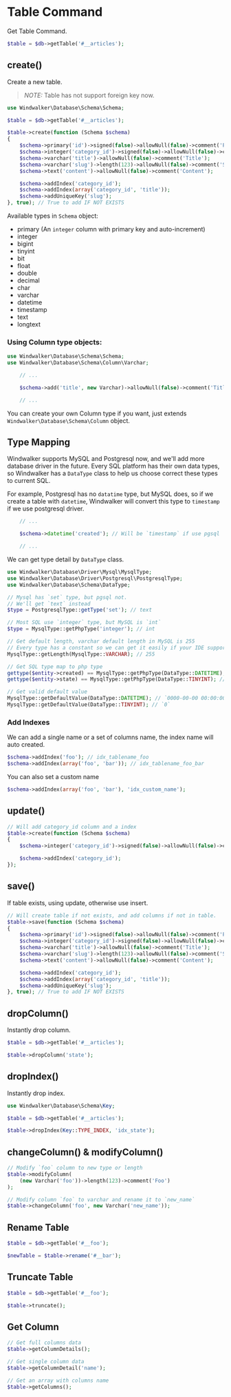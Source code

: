# Table Command

Get Table Command.

``` php
$table = $db->getTable('#__articles');
```

## create()

Create a new table.

> *NOTE:* Table has not support foreign key now.

``` php
use Windwalker\Database\Schema\Schema;

$table = $db->getTable('#__articles');

$table->create(function (Schema $schema)
{
    $schema->primary('id')->signed(false)->allowNull(false)->comment('Primary Key');
    $schema->integer('category_id')->signed(false)->allowNull(false)->comment('Cat Key');
    $schema->varchar('title')->allowNull(false)->comment('Title');
    $schema->varchar('slug')->length(123)->allowNull(false)->comment('Slug');
    $schema->text('content')->allowNull(false)->comment('Content');

	$schema->addIndex('category_id');
	$schema->addIndex(array('category_id', 'title'));
	$schema->addUniqueKey('slug');
}, true); // True to add IF NOT EXISTS
```

Available types in `Schema` object:

- primary (An `integer` column with primary key and auto-increment)
- integer
- bigint
- tinyint
- bit
- float
- double
- decimal
- char
- varchar
- datetime
- timestamp
- text
- longtext

### Using Column type objects:

``` php
use Windwalker\Database\Schema\Schema;
use Windwalker\Database\Schema\Column\Varchar;

    // ...

    $schema->add('title', new Varchar)->allowNull(false)->comment('Title');

    // ...
```

You can create your own Column type if you want, just extends `Windwalker\Database\Schema\Column` object.

## Type Mapping

Windwalker supports MySQL and Postgresql now, and we'll add more database driver in the future. Every SQL platform has their
 own data types, so Windwalker has a `DataType` class to help us choose correct these types to current SQL.

For example, Postgresql has no `datatime` type, but MySQL does, so if we create a table with `datetime`, Windwalker will
 convert this type to `timestamp` if we use postgresql driver.

``` php
    // ...

    $schema->datetime('created'); // Will be `timestamp` if use pgsql

    // ...
```

We can get type detail by `DataType` class.

``` php
use Windwalker\Database\Driver\Mysql\MysqlType;
use Windwalker\Database\Driver\Postgresql\PostgresqlType;
use Windwalker\Database\Schema\DataType;

// Mysql has `set` type, but pgsql not.
// We'll get `text` instead
$type = PostgresqlType::getType('set'); // text

// Most SQL use `integer` type, but MySQL is `int`
$type = MysqlType::getPhpType('integer'); // int

// Get default length, varchar default length in MySQL is 255
// Every type has a constant so we can get it easily if your IDE supports auto-complete
MysqlType::getLength(MysqlType::VARCHAR); // 255

// Get SQL type map to php type
gettype($entity->created) == MysqlType::getPhpType(DataType::DATETIME); // Will be `string`
gettype($entity->state) == MysqlType::getPhpType(DataType::TINYINT); // Will be `int`

// Get valid default value
MysqlType::getDefaultValue(DataType::DATETIME); // `0000-00-00 00:00:00`
MysqlType::getDefaultValue(DataType::TINYINT); // `0`
```

### Add Indexes

We can add a single name or a set of columns name, the index name will auto created.

``` php
$schema->addIndex('foo'); // idx_tablename_foo
$schema->addIndex(array('foo', 'bar')); // idx_tablename_foo_bar
```

You can also set a custom name

``` php
$schema->addIndex(array('foo', 'bar'), 'idx_custom_name');
```

## update()

``` php
// Will add category_id column and a index
$table->create(function (Schema $schema)
{
    $schema->integer('category_id')->signed(false)->allowNull(false)->comment('Cat Key');

	$schema->addIndex('category_id');
});
```

## save()

If table exists, using update, otherwise use insert.

``` php
// Will create table if not exists, and add columns if not in table.
$table->save(function (Schema $schema)
{
    $schema->primary('id')->signed(false)->allowNull(false)->comment('Primary Key');
    $schema->integer('category_id')->signed(false)->allowNull(false)->comment('Cat Key');
    $schema->varchar('title')->allowNull(false)->comment('Title');
    $schema->varchar('slug')->length(123)->allowNull(false)->comment('Slug');
    $schema->text('content')->allowNull(false)->comment('Content');

	$schema->addIndex('category_id');
	$schema->addIndex(array('category_id', 'title'));
	$schema->addUniqueKey('slug');
}, true); // True to add IF NOT EXISTS
```

## dropColumn()

Instantly drop column.

``` php
$table = $db->getTable('#__articles');

$table->dropColumn('state');
```

## dropIndex()

Instantly drop index.

``` php
use Windwalker\Database\Schema\Key;

$table = $db->getTable('#__articles');

$table->dropIndex(Key::TYPE_INDEX, 'idx_state');
```

## changeColumn() & modifyColumn()

``` php
// Modify `foo` column to new type or length
$table->modifyColumn(
	(new Varchar('foo'))->length(123)->comment('Foo')
);

// Modify column `foo` to varchar and rename it to `new_name`
$table->changeColumn('foo', new Varchar('new_name'));
```

## Rename Table

``` php
$table = $db->getTable('#__foo');

$newTable = $table->rename('#__bar');
```

## Truncate Table

``` php
$table = $db->getTable('#__foo');

$table->truncate();
```

## Get Column

``` php
// Get full columns data
$table->getColumnDetails();

// Get single column data
$table->getColumnDetail('name');

// Get an array with columns name
$table->getColumns();
```
